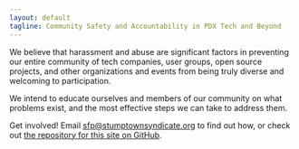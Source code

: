 ```yaml
---
layout: default
tagline: Community Safety and Accountability in PDX Tech and Beyond
---
```


We believe that harassment and abuse are significant factors in preventing our entire community of tech companies, user groups, open source projects, and other organizations and events from being truly diverse and welcoming to participation.

We intend to educate ourselves and members of our community on what problems exist, and the most effective steps we can take to address them.

Get involved! Email sfp@stumptownsyndicate.org to find out how, or check out [the repository for this site on GitHub](https://github.com/safetyfirstpdx/safetyfirstpdx.github.io).
